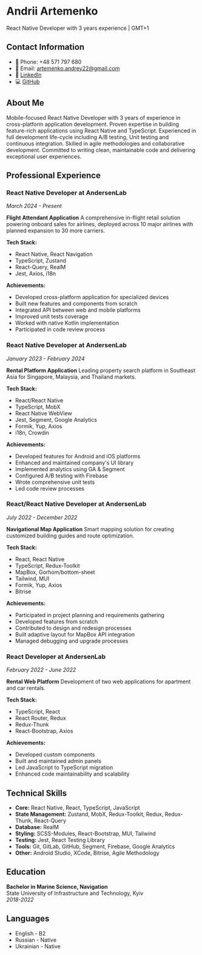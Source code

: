 # Andrii Artemenko

React Native Developer with 3 years experience | GMT+1

## Contact Information
- 📱 Phone: +48 571 797 680
- 📧 Email: artemenko.andrey22@gmail.com
- 🔗 [LinkedIn](https://www.linkedin.com/in/artmnq/)
- 💻 [GitHub](https://github.com/artmnq)

## About Me
Mobile-focused React Native Developer with 3 years of experience in cross-platform application development. Proven expertise in building feature-rich applications using React Native and TypeScript. Experienced in full development life-cycle including A/B testing, Unit testing and continuous integration. Skilled in agile methodologies and collaborative development. Committed to writing clean, maintainable code and delivering exceptional user experiences.

## Professional Experience

### React Native Developer at AndersenLab
*March 2024 - Present*

**Flight Attendant Application**
A comprehensive in-flight retail solution powering onboard sales for airlines, deployed across 10 major airlines with planned expansion to 30 more carriers.

**Tech Stack:**
- React Native, React Navigation
- TypeScript, Zustand
- React-Query, RealM
- Jest, Axios, i18n

**Achievements:**
- Developed cross-platform application for specialized devices
- Built new features and components from scratch
- Integrated API between web and mobile platforms
- Improved unit tests coverage
- Worked with native Kotlin implementation
- Participated in code review process

### React Native Developer at AndersenLab
*January 2023 - February 2024*

**Rental Platform Application**
Leading property search platform in Southeast Asia for Singapore, Malaysia, and Thailand markets.

**Tech Stack:**
- React/React Native
- TypeScript, MobX
- React Native WebView
- Jest, Segment, Google Analytics
- Formik, Yup, Axios
- i18n, Crowdin

**Achievements:**
- Developed features for Android and iOS platforms
- Enhanced and maintained company's UI library
- Implemented analytics using GA & Segment
- Configured A/B testing with Firebase
- Wrote comprehensive unit tests
- Led code review processes

### React/React Native Developer at AndersenLab
*July 2022 - December 2022*

**Navigational Map Application**
Smart mapping solution for creating customized building guides and route optimization.

**Tech Stack:**
- React, React Native
- TypeScript, Redux-Toolkit
- MapBox, Gorhom/bottom-sheet
- Tailwind, MUI
- Formik, Yup, Axios
- Bitrise

**Achievements:**
- Participated in project planning and requirements gathering
- Developed features from scratch
- Contributed to design and redesign processes
- Built adaptive layout for MapBox API integration
- Managed debugging and upgrade processes

### React Developer at AndersenLab
*February 2022 - June 2022*

**Rental Web Platform**
Development of two web applications for apartment and car rentals.

**Tech Stack:**
- TypeScript, React
- React Router, Redux
- Redux-Thunk
- React-Bootstrap, Axios

**Achievements:**
- Developed custom components
- Built and maintained admin panels
- Led JavaScript to TypeScript migration
- Enhanced code maintainability and scalability

## Technical Skills
- **Core:** React Native, React, TypeScript, JavaScript
- **State Management:** Zustand, MobX, Redux-Toolkit, Redux, Redux-Thunk, React-Query
- **Database:** RealM
- **Styling:** SCSS-Modules, React-Bootstrap, MUI, Tailwind
- **Testing:** Jest, React Testing Library
- **Tools:** Git, GitLab, GitHub, Segment, Firebase, Google Analytics
- **Other:** Android Studio, XCode, Bitrise, Agile Methodology

## Education
**Bachelor in Marine Science, Navigation**  
State University of Infrastructure and Technology, Kyiv  
*2018-2022*

## Languages
- English - B2
- Russian - Native
- Ukrainian - Native
